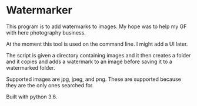 # Watermarker
This program is to add watermarks to images. My hope was to help my GF with here photography business.

At the moment this tool is used on the command line. I might add a UI later.

The script is given a directory containing images and it then creates a folder and it copies and adds a watermark to an image before saving 
it to a watermarked folder. 

Supported images are jpg, jpeg, and png. These are supported because they are the only ones searched for. 

Built with python 3.6.
